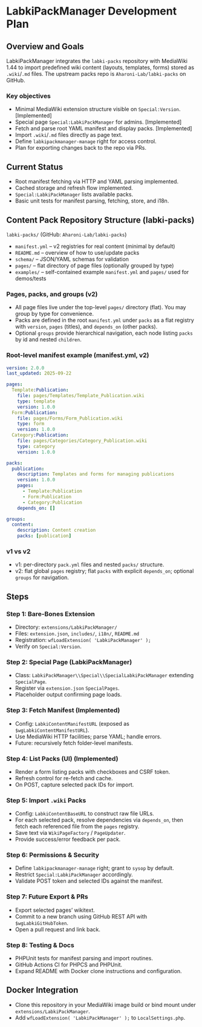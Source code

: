 ﻿# LabkiPackManager Development Plan

## Overview and Goals

LabkiPackManager integrates the `labki-packs` repository with MediaWiki 1.44 to import predefined wiki content (layouts, templates, forms) stored as `.wiki`/`.md` files. The upstream packs repo is `Aharoni-Lab/labki-packs` on GitHub.

### Key objectives

- Minimal MediaWiki extension structure visible on `Special:Version`. [Implemented]
- Special page `Special:LabkiPackManager` for admins. [Implemented]
- Fetch and parse root YAML manifest and display packs. [Implemented]
- Import `.wiki`/`.md` files directly as page text.
- Define `labkipackmanager-manage` right for access control.
- Plan for exporting changes back to the repo via PRs.

## Current Status

- Root manifest fetching via HTTP and YAML parsing implemented.
- Cached storage and refresh flow implemented.
- `Special:LabkiPackManager` lists available packs.
- Basic unit tests for manifest parsing, fetching, store, and i18n.

## Content Pack Repository Structure (labki-packs)

`labki-packs/` (GitHub: `Aharoni-Lab/labki-packs`)

- `manifest.yml` – v2 registries for real content (minimal by default)
- `README.md` – overview of how to use/update packs
- `schema/` – JSON/YAML schemas for validation
- `pages/` – flat directory of page files (optionally grouped by type)
- `examples/` – self-contained example `manifest.yml` and `pages/` used for demos/tests

### Pages, packs, and groups (v2)

- All page files live under the top-level `pages/` directory (flat). You may group by type for convenience.
- Packs are defined in the root `manifest.yml` under `packs` as a flat registry with `version`, `pages` (titles), and `depends_on` (other packs).
- Optional `groups` provide hierarchical navigation, each node listing `packs` by id and nested `children`.

### Root-level manifest example (manifest.yml, v2)

```yaml
version: 2.0.0
last_updated: 2025-09-22

pages:
  Template:Publication:
    file: pages/Templates/Template_Publication.wiki
    type: template
    version: 1.0.0
  Form:Publication:
    file: pages/Forms/Form_Publication.wiki
    type: form
    version: 1.0.0
  Category:Publication:
    file: pages/Categories/Category_Publication.wiki
    type: category
    version: 1.0.0

packs:
  publication:
    description: Templates and forms for managing publications
    version: 1.0.0
    pages:
      - Template:Publication
      - Form:Publication
      - Category:Publication
    depends_on: []

groups:
  content:
    description: Content creation
    packs: [publication]
```

### v1 vs v2

- v1: per-directory `pack.yml` files and nested `packs/` structure.
- v2: flat global `pages` registry; flat `packs` with explicit `depends_on`; optional `groups` for navigation.

## Steps

### Step 1: Bare-Bones Extension

- Directory: `extensions/LabkiPackManager/`
- Files: `extension.json`, `includes/`, `i18n/`, `README.md`
- Registration: `wfLoadExtension( 'LabkiPackManager' );`
- Verify on `Special:Version`.

### Step 2: Special Page (LabkiPackManager)

- Class: `LabkiPackManager\\Special\\SpecialLabkiPackManager` extending `SpecialPage`.
- Register via `extension.json` `SpecialPages`.
- Placeholder output confirming page loads.

### Step 3: Fetch Manifest (Implemented)

- Config: `LabkiContentManifestURL` (exposed as `$wgLabkiContentManifestURL`).
- Use MediaWiki HTTP facilities; parse YAML; handle errors.
- Future: recursively fetch folder-level manifests.

### Step 4: List Packs (UI) (Implemented)

- Render a form listing packs with checkboxes and CSRF token.
- Refresh control for re-fetch and cache.
- On POST, capture selected pack IDs for import.

### Step 5: Import `.wiki` Packs

- Config: `LabkiContentBaseURL` to construct raw file URLs.
- For each selected pack, resolve dependencies via `depends_on`, then fetch each referenced file from the `pages` registry.
- Save text via `WikiPageFactory` / `PageUpdater`.
- Provide success/error feedback per pack.

### Step 6: Permissions & Security

- Define `labkipackmanager-manage` right; grant to `sysop` by default.
- Restrict `Special:LabkiPackManager` accordingly.
- Validate POST token and selected IDs against the manifest.

### Step 7: Future Export & PRs

- Export selected pages’ wikitext.
- Commit to a new branch using GitHub REST API with `$wgLabkiGitHubToken`.
- Open a pull request and link back.

### Step 8: Testing & Docs

- PHPUnit tests for manifest parsing and import routines.
- GitHub Actions CI for PHPCS and PHPUnit.
- Expand README with Docker clone instructions and configuration.

## Docker Integration

- Clone this repository in your MediaWiki image build or bind mount under `extensions/LabkiPackManager`.
- Add `wfLoadExtension( 'LabkiPackManager' );` to `LocalSettings.php`.
